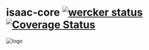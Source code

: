 # isaac-core [![wercker status](https://app.wercker.com/status/800ab4d210bdb25189a893cbf204d1e8/s/master "wercker status")](https://app.wercker.com/project/bykey/800ab4d210bdb25189a893cbf204d1e8) [![Coverage Status](https://coveralls.io/repos/github/agauniyal/isaac-core/badge.svg?branch=HEAD)](https://coveralls.io/github/agauniyal/isaac-core?branch=HEAD)

![logo](https://cloud.githubusercontent.com/assets/7630575/17446369/9f9145ee-5b66-11e6-915c-60aae097dead.png)
